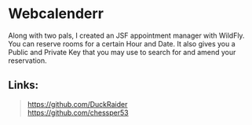 # Webcalenderr
Along with two pals, I created an JSF appointment manager with WildFly. You can reserve rooms for a certain Hour and Date.
It also gives you a Public and Private Key that you may use to search for and amend your reservation.
## Links:
> https://github.com/DuckRaider <br>
>  https://github.com/chessper53
